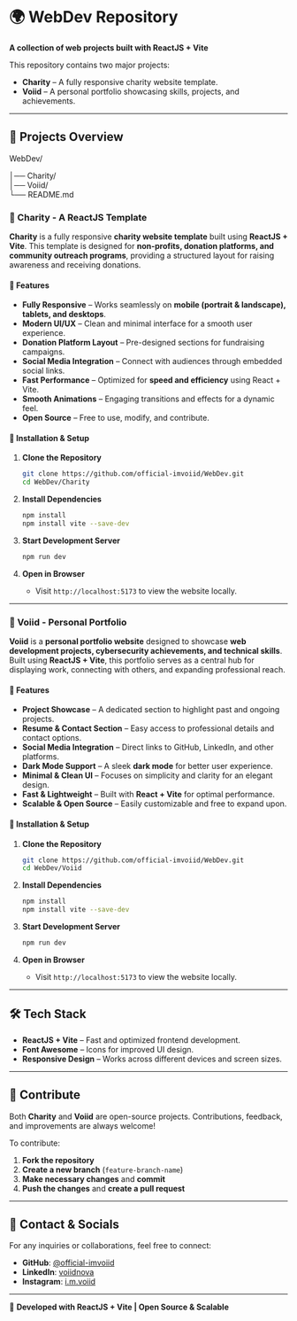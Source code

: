 # 🌍 WebDev Repository  
**A collection of web projects built with ReactJS + Vite**  

This repository contains two major projects:  

- **Charity** – A fully responsive charity website template.  
- **Voiid** – A personal portfolio showcasing skills, projects, and achievements.  

---

## 📌 Projects Overview  

WebDev/

│── Charity/   
│── Voiid/     
└── README.md 

### 🏡 Charity - A ReactJS Template  
**Charity** is a fully responsive **charity website template** built using **ReactJS + Vite**. This template is designed for **non-profits, donation platforms, and community outreach programs**, providing a structured layout for raising awareness and receiving donations.  

#### 🔹 Features  
- **Fully Responsive** – Works seamlessly on **mobile (portrait & landscape), tablets, and desktops**.  
- **Modern UI/UX** – Clean and minimal interface for a smooth user experience.  
- **Donation Platform Layout** – Pre-designed sections for fundraising campaigns.  
- **Social Media Integration** – Connect with audiences through embedded social links.  
- **Fast Performance** – Optimized for **speed and efficiency** using React + Vite.  
- **Smooth Animations** – Engaging transitions and effects for a dynamic feel.  
- **Open Source** – Free to use, modify, and contribute.  

#### 🔹 Installation & Setup  
1. **Clone the Repository**  
   ```bash
   git clone https://github.com/official-imvoiid/WebDev.git
   cd WebDev/Charity
   ```

2. **Install Dependencies**  
   ```bash
   npm install
   npm install vite --save-dev
   ```

3. **Start Development Server**  
   ```bash
   npm run dev
   ```

4. **Open in Browser**  
   - Visit `http://localhost:5173` to view the website locally.  

---

### 👤 Voiid - Personal Portfolio  
**Voiid** is a **personal portfolio website** designed to showcase **web development projects, cybersecurity achievements, and technical skills**. Built using **ReactJS + Vite**, this portfolio serves as a central hub for displaying work, connecting with others, and expanding professional reach.  

#### 🔹 Features  
- **Project Showcase** – A dedicated section to highlight past and ongoing projects.  
- **Resume & Contact Section** – Easy access to professional details and contact options.  
- **Social Media Integration** – Direct links to GitHub, LinkedIn, and other platforms.  
- **Dark Mode Support** – A sleek **dark mode** for better user experience.  
- **Minimal & Clean UI** – Focuses on simplicity and clarity for an elegant design.  
- **Fast & Lightweight** – Built with **React + Vite** for optimal performance.  
- **Scalable & Open Source** – Easily customizable and free to expand upon.  

#### 🔹 Installation & Setup  
1. **Clone the Repository**  
   ```bash
   git clone https://github.com/official-imvoiid/WebDev.git
   cd WebDev/Voiid
   ```

2. **Install Dependencies**  
   ```bash
   npm install
   npm install vite --save-dev
   ```

3. **Start Development Server**  
   ```bash
   npm run dev
   ```

4. **Open in Browser**  
   - Visit `http://localhost:5173` to view the website locally.  

---

## 🛠 Tech Stack  
- **ReactJS + Vite** – Fast and optimized frontend development.  
- **Font Awesome** – Icons for improved UI design.  
- **Responsive Design** – Works across different devices and screen sizes.  

---

## 🤝 Contribute  
Both **Charity** and **Voiid** are open-source projects. Contributions, feedback, and improvements are always welcome!  

To contribute:  
1. **Fork the repository**  
2. **Create a new branch** (`feature-branch-name`)  
3. **Make necessary changes** and **commit**  
4. **Push the changes** and **create a pull request**  

---

## 📩 Contact & Socials  
For any inquiries or collaborations, feel free to connect:  

- **GitHub**: [@official-imvoiid](https://github.com/official-imvoiid)  
- **LinkedIn**: [voiidnova](https://www.linkedin.com/in/voiidnova/)  
- **Instagram**: [i.m.voiid](https://www.instagram.com/i.m.voiid/)   

---

🚀 **Developed with ReactJS + Vite | Open Source & Scalable**  
